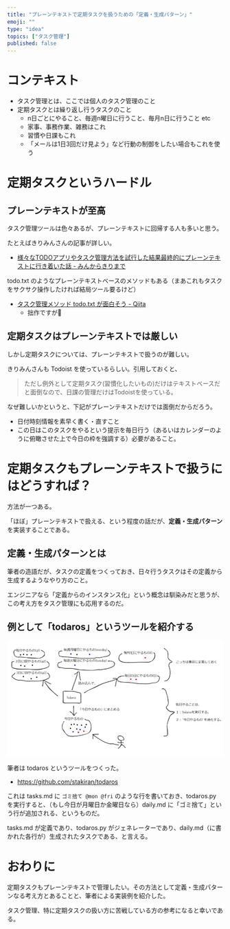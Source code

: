 ```yaml
---
title: "プレーンテキストで定期タスクを扱うための「定義・生成パターン」"
emoji: ""
type: "idea"
topics: ["タスク管理"]
published: false
---
```


# コンテキスト
- タスク管理とは、ここでは個人のタスク管理のこと
- 定期タスクとは繰り返し行うタスクのこと
    - n日ごとにやること、毎週n曜日に行うこと、毎月n日に行うこと etc
    - 家事、事務作業、雑務はこれ
    - 習慣や日課もこれ
    - 「メールは1日3回だけ見よう」など行動の制御をしたい場合もこれを使う

# 定期タスクというハードル

## プレーンテキストが至高
タスク管理ツールは色々あるが、プレーンテキストに回帰する人も多いと思う。

たとえばきりみんさんの記事が詳しい。

- [様々なTODOアプリやタスク管理方法を試行した結果最終的にプレーンテキストに行き着いた話 - みんからきりまで](https://kirimin.hatenablog.com/entry/2019/08/06/190809)

todo.txt のようなプレーンテキストベースのメソッドもある（まあこれもタスクをサクサク操作したければ結局ツール要るけど）

- [タスク管理メソッド todo.txt が面白そう - Qiita](https://qiita.com/sta/items/0f72c9c956cf05df8141)
    - 拙作ですが🐰

## 定期タスクはプレーンテキストでは厳しい
しかし定期タスクについては、プレーンテキストで扱うのが難しい。

きりみんさんも Todoist を使っているらしい。引用しておくと、

> ただし例外として定期タスク(習慣化したいもの)だけはテキストベースだと面倒なので、日課の管理だけはTodoistを使っている。

なぜ難しいかというと、下記がプレーンテキストだけでは面倒だからだろう。

- 日付時刻情報を素早く書く・直すこと
- この日はこのタスクをやるという提示を毎日行う（あるいはカレンダーのように俯瞰させた上で今日の枠を強調する）必要があること。

# 定期タスクもプレーンテキストで扱うにはどうすれば？
方法が一つある。

「ほぼ」プレーンテキストで扱える、という程度の話だが、**定義・生成パターン** を実装することである。

## 定義・生成パターンとは
筆者の造語だが、タスクの定義をつくっておき、日々行うタスクはその定義から生成するようなやり方のこと。

エンジニアなら「定義からのインスタンス化」という概念は馴染みだと思うが、この考え方をタスク管理にも応用するのだ。

## 例として「todaros」というツールを紹介する
![](/images/220615_141451.png)

筆者は todaros というツールをつくった。

- https://github.com/stakiran/todaros

これは tasks.md に `ゴミ捨て @mon @fri` のような行を書いておき、todaros.py を実行すると、（もし今日が月曜日か金曜日なら）daily.md に「ゴミ捨て」という行が追加される、というものだ。

tasks.md が定義であり、todaros.py がジェネレーターであり、daily.md（に書かれた各行が）生成されたタスクである、と言える。

# おわりに
定期タスクもプレーンテキストで管理したい。その方法として定義・生成パターンなる考え方とあることと、筆者による実装例を紹介した。

タスク管理、特に定期タスクの扱い方に苦戦している方の参考になると幸いである。

